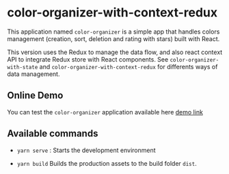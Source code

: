 # color-organizer-with-context-redux

This application named `color-organizer` is a simple app that handles colors management (creation, sort, deletion and rating with stars) built with React. 

This version uses the Redux to manage the data flow, and also react context API to integrate Redux store with React components. See `color-organizer-with-state` and `color-organizer-with-context-redux` for differents ways of data management. 

## Online Demo 
You can test the `color-organizer` application available here [demo link](https://maryiam.github.io/color-organizer-with-context-redux/) 

## Available commands

  - `yarn serve` : 
      Starts the development environment

  - `yarn build`
      Builds the production assets to the build folder `dist`.
